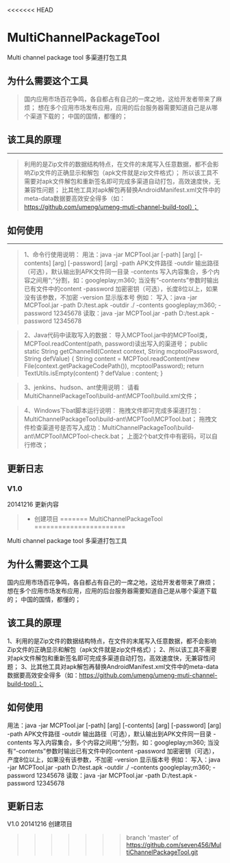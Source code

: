 <<<<<<< HEAD
# MultiChannelPackageTool
Multi channel package tool 多渠道打包工具

## 为什么需要这个工具
>国内应用市场百花争鸣，各自都占有自己的一席之地，这给开发者带来了麻烦；
>想在多个应用市场发布应用，应用的后台服务器需要知道自己是从哪个渠道下载的；
>中国的国情，都懂的；

## 该工具的原理
------
>利用的是Zip文件的数据结构特点，在文件的末尾写入任意数据，都不会影响Zip文件的正确显示和解包（apk文件就是zip文件格式）；
>所以该工具不需要对apk文件解包和重新签名即可完成多渠道自动打包，高效速度快，无兼容性问题；
>比其他工具对apk解包再替换AndroidManifest.xml文件中的meta-data数据要高效安全得多（如：https://github.com/umeng/umeng-muti-channel-build-tool）；


## 如何使用
------
> 1、命令行使用说明：
用法：java -jar MCPTool.jar [-path] [arg] [-contents] [arg] [-password] [arg]
-path		APK文件路径
-outdir		输出路径（可选），默认输出到APK文件同一目录
-contents	写入内容集合，多个内容之间用“;”分割，如：googleplay;m360; 当没有“-contents”参数时输出已有文件中的content
-password	加密密钥（可选），长度8位以上，如果没有该参数，不加密
-version	显示版本号
例如：
写入：java -jar MCPTool.jar -path D:/test.apk -outdir ./ -contents googleplay;m360; -password 12345678
读取：java -jar MCPTool.jar -path D:/test.apk -password 12345678

> 2、Java代码中读取写入的数据：
导入MCPTool.jar中的MCPTool类，MCPTool.readContent(path, password)读出写入的渠道号；
public static String getChannelId(Context context, String mcptoolPassword, String defValue) {
	String content = MCPTool.readContent(new File(context.getPackageCodePath()), mcptoolPassword);
	return TextUtils.isEmpty(content) ? defValue : content;
}

> 3、jenkins、hudson、ant使用说明：
请看MultiChannelPackageTool\build-ant\MCPTool\build.xml文件；

> 4、Windows下bat脚本运行说明：
拖拽文件即可完成多渠道打包：MultiChannelPackageTool\build-ant\MCPTool\MCPTool.bat；
拖拽文件检查渠道号是否写入成功：MultiChannelPackageTool\build-ant\MCPTool\MCPTool-check.bat；
上面2个bat文件中有密码，可以自行修改；

## 更新日志
### V1.0
20141216
更新内容
> * 创建项目
=======
MultiChannelPackageTool
=======================

Multi channel package tool 多渠道打包工具

为什么需要这个工具
------
国内应用市场百花争鸣，各自都占有自己的一席之地，这给开发者带来了麻烦；
想在多个应用市场发布应用，应用的后台服务器需要知道自己是从哪个渠道下载的；
中国的国情，都懂的；

该工具的原理
------
1、利用的是Zip文件的数据结构特点，在文件的末尾写入任意数据，都不会影响Zip文件的正确显示和解包（apk文件就是zip文件格式）；
2、所以该工具不需要对apk文件解包和重新签名即可完成多渠道自动打包，高效速度快，无兼容性问题；
3、比其他工具对apk解包再替换AndroidManifest.xml文件中的meta-data数据要高效安全得多（如：https://github.com/umeng/umeng-muti-channel-build-tool）；


如何使用
------
用法：java -jar MCPTool.jar [-path] [arg] [-contents] [arg] [-password] [arg]
-path		APK文件路径
-outdir		输出路径（可选），默认输出到APK文件同一目录
-contents	写入内容集合，多个内容之间用“;”分割，如：googleplay;m360; 当没有“-contents”参数时输出已有文件中的content
-password	加密密钥（可选），产度8位以上，如果没有该参数，不加密
-version	显示版本号
例如：
写入：java -jar MCPTool.jar -path D:/test.apk -outdir ./ -contents googleplay;m360; -password 12345678
读取：java -jar MCPTool.jar -path D:/test.apk -password 12345678

更新日志
------
V1.0 
20141216 创建项目
>>>>>>> branch 'master' of https://github.com/seven456/MultiChannelPackageTool.git
